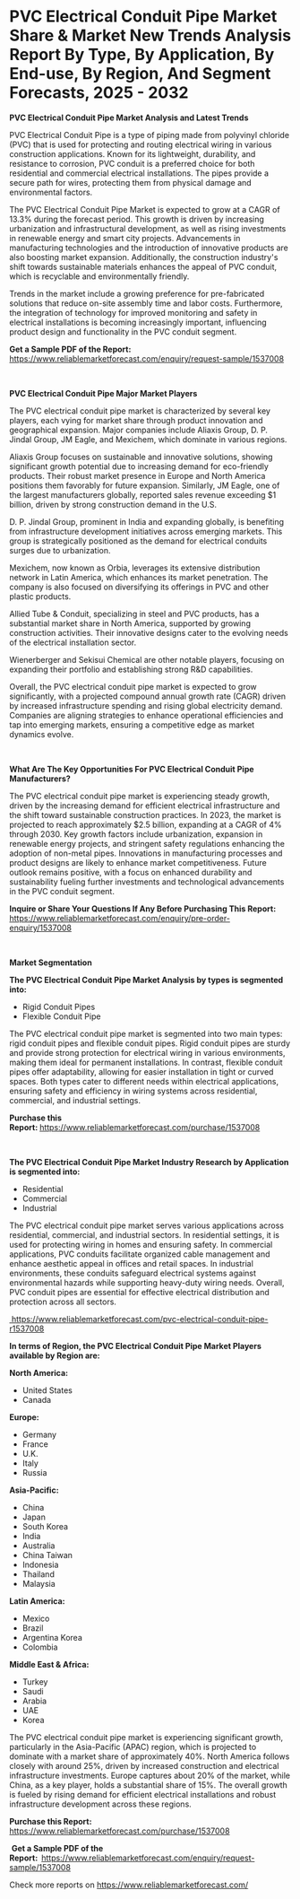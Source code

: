 <p><h1>PVC Electrical Conduit Pipe Market Share & Market New Trends Analysis Report By Type, By Application, By End-use, By Region, And Segment Forecasts, 2025 - 2032</h1></p><p><strong>PVC Electrical Conduit Pipe Market Analysis and Latest Trends</strong></p>
<p><p>PVC Electrical Conduit Pipe is a type of piping made from polyvinyl chloride (PVC) that is used for protecting and routing electrical wiring in various construction applications. Known for its lightweight, durability, and resistance to corrosion, PVC conduit is a preferred choice for both residential and commercial electrical installations. The pipes provide a secure path for wires, protecting them from physical damage and environmental factors.</p><p>The PVC Electrical Conduit Pipe Market is expected to grow at a CAGR of 13.3% during the forecast period. This growth is driven by increasing urbanization and infrastructural development, as well as rising investments in renewable energy and smart city projects. Advancements in manufacturing technologies and the introduction of innovative products are also boosting market expansion. Additionally, the construction industry's shift towards sustainable materials enhances the appeal of PVC conduit, which is recyclable and environmentally friendly.</p><p>Trends in the market include a growing preference for pre-fabricated solutions that reduce on-site assembly time and labor costs. Furthermore, the integration of technology for improved monitoring and safety in electrical installations is becoming increasingly important, influencing product design and functionality in the PVC conduit segment.</p></p>
<p><strong>Get a Sample PDF of the Report:&nbsp;</strong> <a href="https://www.reliablemarketforecast.com/enquiry/request-sample/1537008?utm_campaign=2950&utm_medium=2&utm_source=Github&utm_content=ia&utm_term=02042025&utm_id=pvc-electrical-conduit-pipe">https://www.reliablemarketforecast.com/enquiry/request-sample/1537008</a></p>
<p>&nbsp;</p>
<p><strong>PVC Electrical Conduit Pipe Major Market Players</strong></p>
<p><p>The PVC electrical conduit pipe market is characterized by several key players, each vying for market share through product innovation and geographical expansion. Major companies include Aliaxis Group, D. P. Jindal Group, JM Eagle, and Mexichem, which dominate in various regions.</p><p>Aliaxis Group focuses on sustainable and innovative solutions, showing significant growth potential due to increasing demand for eco-friendly products. Their robust market presence in Europe and North America positions them favorably for future expansion. Similarly, JM Eagle, one of the largest manufacturers globally, reported sales revenue exceeding $1 billion, driven by strong construction demand in the U.S.</p><p>D. P. Jindal Group, prominent in India and expanding globally, is benefiting from infrastructure development initiatives across emerging markets. This group is strategically positioned as the demand for electrical conduits surges due to urbanization.</p><p>Mexichem, now known as Orbia, leverages its extensive distribution network in Latin America, which enhances its market penetration. The company is also focused on diversifying its offerings in PVC and other plastic products.</p><p>Allied Tube & Conduit, specializing in steel and PVC products, has a substantial market share in North America, supported by growing construction activities. Their innovative designs cater to the evolving needs of the electrical installation sector.</p><p>Wienerberger and Sekisui Chemical are other notable players, focusing on expanding their portfolio and establishing strong R&D capabilities.</p><p>Overall, the PVC electrical conduit pipe market is expected to grow significantly, with a projected compound annual growth rate (CAGR) driven by increased infrastructure spending and rising global electricity demand. Companies are aligning strategies to enhance operational efficiencies and tap into emerging markets, ensuring a competitive edge as market dynamics evolve.</p></p>
<p>&nbsp;</p>
<p><strong>What Are The Key Opportunities For PVC Electrical Conduit Pipe Manufacturers?</strong></p>
<p><p>The PVC electrical conduit pipe market is experiencing steady growth, driven by the increasing demand for efficient electrical infrastructure and the shift toward sustainable construction practices. In 2023, the market is projected to reach approximately $2.5 billion, expanding at a CAGR of 4% through 2030. Key growth factors include urbanization, expansion in renewable energy projects, and stringent safety regulations enhancing the adoption of non-metal pipes. Innovations in manufacturing processes and product designs are likely to enhance market competitiveness. Future outlook remains positive, with a focus on enhanced durability and sustainability fueling further investments and technological advancements in the PVC conduit segment.</p></p>
<p><strong>Inquire or Share Your Questions If Any Before Purchasing This Report:</strong> <a href="https://www.reliablemarketforecast.com/enquiry/pre-order-enquiry/1537008?utm_campaign=2950&utm_medium=2&utm_source=Github&utm_content=ia&utm_term=02042025&utm_id=pvc-electrical-conduit-pipe">https://www.reliablemarketforecast.com/enquiry/pre-order-enquiry/1537008</a></p>
<p>&nbsp;</p>
<p><strong>Market Segmentation</strong></p>
<p><strong>The PVC Electrical Conduit Pipe Market Analysis by types is segmented into:</strong></p>
<p><ul><li>Rigid Conduit Pipes</li><li>Flexible Conduit Pipe</li></ul></p>
<p><p>The PVC electrical conduit pipe market is segmented into two main types: rigid conduit pipes and flexible conduit pipes. Rigid conduit pipes are sturdy and provide strong protection for electrical wiring in various environments, making them ideal for permanent installations. In contrast, flexible conduit pipes offer adaptability, allowing for easier installation in tight or curved spaces. Both types cater to different needs within electrical applications, ensuring safety and efficiency in wiring systems across residential, commercial, and industrial settings.</p></p>
<p><strong>Purchase this Report:&nbsp;</strong><a href="https://www.reliablemarketforecast.com/purchase/1537008?utm_campaign=2950&utm_medium=2&utm_source=Github&utm_content=ia&utm_term=02042025&utm_id=pvc-electrical-conduit-pipe">https://www.reliablemarketforecast.com/purchase/1537008</a></p>
<p>&nbsp;</p>
<p><strong>The PVC Electrical Conduit Pipe Market Industry Research by Application is segmented into:</strong></p>
<p><ul><li>Residential</li><li>Commercial</li><li>Industrial</li></ul></p>
<p><p>The PVC electrical conduit pipe market serves various applications across residential, commercial, and industrial sectors. In residential settings, it is used for protecting wiring in homes and ensuring safety. In commercial applications, PVC conduits facilitate organized cable management and enhance aesthetic appeal in offices and retail spaces. In industrial environments, these conduits safeguard electrical systems against environmental hazards while supporting heavy-duty wiring needs. Overall, PVC conduit pipes are essential for effective electrical distribution and protection across all sectors.</p></p>
<p><a href="https://www.reliablemarketforecast.com/pvc-electrical-conduit-pipe-r1537008?utm_campaign=2950&utm_medium=2&utm_source=Github&utm_content=ia&utm_term=02042025&utm_id=pvc-electrical-conduit-pipe">&nbsp;https://www.reliablemarketforecast.com/pvc-electrical-conduit-pipe-r1537008</a></p>
<p><strong>In terms of Region, the PVC Electrical Conduit Pipe Market Players available by Region are:</strong></p>
<p>
    <p> <strong> North America: </strong>
        <ul>
            <li>United States</li>
            <li>Canada</li>
        </ul>
        </p> 
    <p> <strong> Europe: </strong>
        <ul>
            <li>Germany</li>
            <li>France</li>
            <li>U.K.</li>
            <li>Italy</li>
            <li>Russia</li>
        </ul>
        </p> 
    <p> <strong> Asia-Pacific: </strong>
        <ul>
            <li>China</li>
            <li>Japan</li>
            <li>South Korea</li>
            <li>India</li>
            <li>Australia</li>
            <li>China Taiwan</li>
            <li>Indonesia</li>
            <li>Thailand</li>
            <li>Malaysia</li>
        </ul>
        </p> 
    <p> <strong> Latin America: </strong>
        <ul>
            <li>Mexico</li>
            <li>Brazil</li>
            <li>Argentina Korea</li>
            <li>Colombia</li>
        </ul>
        </p> 
    <p> <strong> Middle East & Africa: </strong>
        <ul>
            <li>Turkey</li>
            <li>Saudi</li>
            <li>Arabia</li>
            <li>UAE</li>
            <li>Korea</li>
        </ul>
    </p>
    </p>
<p><p>The PVC electrical conduit pipe market is experiencing significant growth, particularly in the Asia-Pacific (APAC) region, which is projected to dominate with a market share of approximately 40%. North America follows closely with around 25%, driven by increased construction and electrical infrastructure investments. Europe captures about 20% of the market, while China, as a key player, holds a substantial share of 15%. The overall growth is fueled by rising demand for efficient electrical installations and robust infrastructure development across these regions.</p></p>
<p><strong>Purchase this Report: </strong><a href="https://www.reliablemarketforecast.com/purchase/1537008?utm_campaign=2950&utm_medium=2&utm_source=Github&utm_content=ia&utm_term=02042025&utm_id=pvc-electrical-conduit-pipe">https://www.reliablemarketforecast.com/purchase/1537008</a></p>
<p>&nbsp;<strong>Get a Sample PDF of the Report:&nbsp;&nbsp;</strong><a href="https://www.reliablemarketforecast.com/enquiry/request-sample/1537008?utm_campaign=2950&utm_medium=2&utm_source=Github&utm_content=ia&utm_term=02042025&utm_id=pvc-electrical-conduit-pipe">https://www.reliablemarketforecast.com/enquiry/request-sample/1537008</a></p>
<p><strong></strong></p>
<p>Check more reports on <a href="https://www.reliablemarketforecast.com/?utm_campaign=2950&utm_medium=2&utm_source=Github&utm_content=ia&utm_term=02042025&utm_id=pvc-electrical-conduit-pipe">https://www.reliablemarketforecast.com/</a></p>